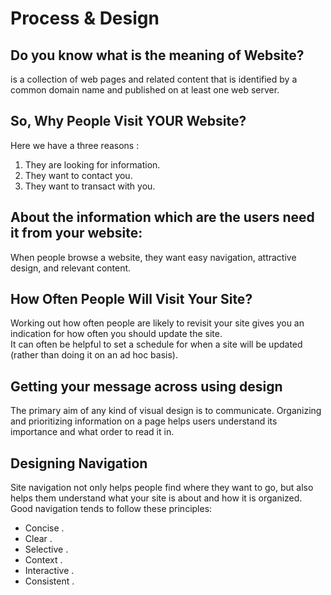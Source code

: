 # Process & Design
## Do you know what is the meaning of Website?
is a collection of web pages and related content that is identified by a common domain name and published on at least one web server.

## So, Why People Visit YOUR Website?
Here we have a three reasons :   
1. They are looking for information.   
2. They want to contact you.   
3. They want to transact with you.   

## About the information which are the users need it from your website:
When people browse a website, they want easy navigation, attractive design, and relevant content.

## How Often People Will Visit Your Site?
Working out how often people
are likely to revisit your site gives
you an indication for how often
you should update the site.  
It can often be helpful to set a
schedule for when a site will be
updated (rather than doing it on
an ad hoc basis).   

## Getting your message across using design
The primary aim of any kind of visual design
is to communicate. Organizing and prioritizing
information on a page helps users understand
its importance and what order to read it in.

## Designing Navigation
Site navigation not only helps people find where they want to go, but also
helps them understand what your site is about and how it is organized.
Good navigation tends to follow these principles:
* Concise .  
* Clear  . 
* Selective .
* Context  .
* Interactive  .
* Consistent  .